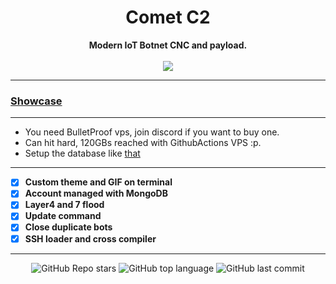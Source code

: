 <h1 align="center">Comet C2</h1>

<p align='center'>
    <b>Modern IoT Botnet CNC and payload.</b><br>
    <br>
    <img src='https://media.discordapp.net/attachments/965433021698289685/977206265413505054/unknown.png'>
</p>

-----

### [Showcase](https://www.youtube.com/watch?v=XdiKUZWdLuA)

-----

- You need BulletProof vps, join discord if you want to buy one.
- Can hit hard, 120GBs reached with GithubActions VPS :p.
- Setup the database like [that](https://media.discordapp.net/attachments/965434865971507260/977210525668761720/unknown.png?width=1440&height=599)

-----

- [X] **Custom theme and GIF on terminal**
- [X] **Account managed with MongoDB**
- [X] **Layer4 and 7 flood**
- [X] **Update command**
- [X] **Close duplicate bots**
- [X] **SSH loader and cross compiler**

-----

<p align="center">
    <img alt="GitHub Repo stars" src="https://img.shields.io/github/stars/Its-Vichy/CometCNC?style=for-the-badge&logo=stylelint&color=red">
    <img alt="GitHub top language" src="https://img.shields.io/github/languages/top/Its-Vichy/CometCNC?style=for-the-badge&logo=stylelint&color=red">
    <img alt="GitHub last commit" src="https://img.shields.io/github/last-commit/Its-Vichy/CometCNC?style=for-the-badge&logo=stylelint&color=red">
</p>
